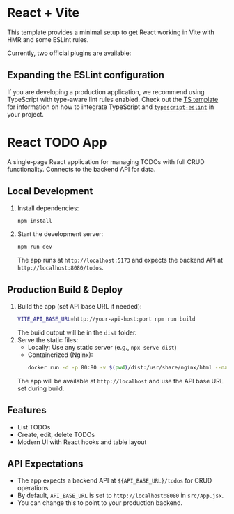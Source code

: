 # React + Vite

This template provides a minimal setup to get React working in Vite with HMR and some ESLint rules.

Currently, two official plugins are available:


## Expanding the ESLint configuration

If you are developing a production application, we recommend using TypeScript with type-aware lint rules enabled. Check out the [TS template](https://github.com/vitejs/vite/tree/main/packages/create-vite/template-react-ts) for information on how to integrate TypeScript and [`typescript-eslint`](https://typescript-eslint.io) in your project.

# React TODO App

A single-page React application for managing TODOs with full CRUD functionality. Connects to the backend API for data.




## Local Development

1. Install dependencies:
   ```bash
   npm install
   ```
2. Start the development server:
   ```bash
   npm run dev
   ```
   The app runs at `http://localhost:5173` and expects the backend API at `http://localhost:8080/todos`.

## Production Build & Deploy

1. Build the app (set API base URL if needed):
   ```bash
   VITE_API_BASE_URL=http://your-api-host:port npm run build
   ```
   The build output will be in the `dist` folder.
2. Serve the static files:
   - Locally: Use any static server (e.g., `npx serve dist`)
   - Containerized (Nginx):
     ```bash
     docker run -d -p 80:80 -v $(pwd)/dist:/usr/share/nginx/html --name todo-ui nginx
     ```
   The app will be available at `http://localhost` and use the API base URL set during build.

## Features
- List TODOs
- Create, edit, delete TODOs
- Modern UI with React hooks and table layout

## API Expectations
- The app expects a backend API at `${API_BASE_URL}/todos` for CRUD operations.
- By default, `API_BASE_URL` is set to `http://localhost:8080` in `src/App.jsx`.
- You can change this to point to your production backend.
